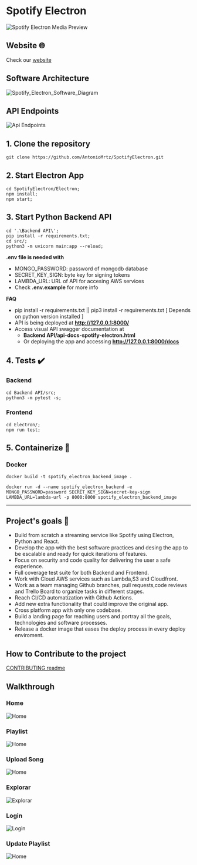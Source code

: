 # Spotify Electron

![Spotify Electron Media Preview](https://raw.githubusercontent.com/AntonioMrtz/SpotifyElectron/master/assets/images/SpotifyElectron_MediaPreview.png)

## Website 🌐

Check our [website](https://antoniomrtz.github.io/SpotifyElectron_Web/)

## Software Architecture

![Spotify_Electron_Software_Diagram](assets/images/master-streaming-lambda-arch.png)

## API Endpoints

![Api Endpoints](assets/images/backend-endpoints.png)

## 1. Clone the repository

```
git clone https://github.com/AntonioMrtz/SpotifyElectron.git
```


## 2. Start Electron App

```
cd SpotifyElectron/Electron;
npm install;
npm start;
```

## 3. Start Python Backend API

```
cd '.\Backend API\';
pip install -r requirements.txt;
cd src/;
python3 -m uvicorn main:app --reload;
```
**.env file is needed with**

* MONGO_PASSWORD: password of mongodb database
* SECRET_KEY_SIGN: byte key for signing tokens
* LAMBDA_URL: URL of API for accesing AWS services
* Check **.env.example** for more info

**FAQ**

* pip install -r requirements.txt || pip3 install -r requirements.txt [ Depends on python version installed ]
* API is being deployed at **http://127.0.0.1:8000/**
* Access visual API swagger documentation at  
  * **Backend API/api-docs-spotify-electron.html**
  * Or deploying the app and accessing **http://127.0.0.1:8000/docs**
## 4. Tests ✔️

### Backend

```
cd Backend API/src;
python3 -m pytest -s;
```
### Frontend

```
cd Electron/;
npm run test;
```

## 5. Containerize 🐋

### Docker

```
docker build -t spotify_electron_backend_image .

docker run -d --name spotify_electron_backend -e MONGO_PASSWORD=password SECRET_KEY_SIGN=secret-key-sign LAMBDA_URL=lambda-url -p 8000:8000 spotify_electron_backend_image

```

---

## Project's goals 🎯

* Build from scratch a streaming service like Spotify using Electron, Python and React.
* Develop the app with the best software practices and desing the app
to be escalable and ready for quick iterations of features.
* Focus on security and code quality for delivering the user a safe experience.
* Full coverage test suite for both Backend and Frontend.
* Work with Cloud AWS services such as Lambda,S3 and Cloudfront.
* Work as a team managing Github branches, pull requests,code reviews and Trello Board to organize tasks in different stages.
* Reach CI/CD automatization with Github Actions. 
* Add new extra functionality that could improve the original app.
* Cross platform app with only one codebase.
* Build a landing page for reaching users and portray all the goals, technologies and software processes.
* Release a docker image that eases the deploy process in every deploy enviroment.


## How to Contribute to the project

[CONTRIBUTING readme](https://github.com/AntonioMrtz/SpotifyElectron/blob/master/.github/CONTRIBUTING.md)

## Walkthrough

### Home

![Home](assets/images/Walkthrough/Home.png)

### Playlist

![Home](assets/images/Walkthrough/Playlist.png)

### Upload Song

![Home](assets/images/Walkthrough/UploadSong.png)

### Explorar

![Explorar](assets/images/Walkthrough/Explorar.png)

### Login

![Login](assets/images/Walkthrough/Login.png)


### Update Playlist

![Home](assets/images/Walkthrough/UpdatePlaylist.png)


